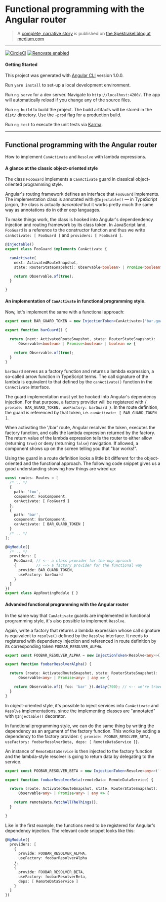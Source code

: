 # Functional programming with the Angular router


> A [complete, narrative story](https://medium.com/spektrakel-blog/functional-programming-with-the-angular-router-8e1053440a82) is published on [the Spektrakel blog at medium.com](https://medium.com/spektrakel-blog)


---

[![CircleCI](https://circleci.com/gh/spektrakel-blog/ng-router-for-functional-programmers/tree/master.svg?style=svg)](https://circleci.com/gh/spektrakel-blog/ng-router-for-functional-programmers/tree/master)
[![Renovate enabled](https://img.shields.io/badge/renovate-enabled-brightgreen.svg)](https://renovateapp.com/)


#### Getting Started

This project was generated with [Angular CLI](https://github.com/angular/angular-cli) version 1.0.0.

Run `yarn install` to set-up a local development environment.

Run `ng serve` for a dev server. Navigate to `http://localhost:4200/`. The app will automatically reload if you change any of the source files.

Run `ng build` to build the project. The build artifacts will be stored in the `dist/` directory. Use the `-prod` flag for a production build.

Run `ng test` to execute the unit tests via [Karma](https://karma-runner.github.io).


---


## Functional programming with the Angular router

How to implement `CanActivate` and `Resolve` with lambda expressions.


#### A glance at the classic object-oriented style

The class `FooGuard` implements a `CanActivate` guard in classical object-oriented programming style.

Angular's routing framework defines an interface that `FooGuard` implements.
The implementation class is annotated with `@Injectable()` — in TypeScript jargon, the class
is actually _decorated_ but it works pretty much the same way as annotations do in other oop languages.

To make things work, the class is hooked into Angular's dependendency injection and routing framework by its
class token. In JavaScript land, `FooGuard` is a reference to the constructor function and thus we
write `canActivate: [ FooGuard ]` and `providers: [ FooGuard ]`.

```ts
@Injectable()
export class FooGuard implements CanActivate {

  canActivate(
    next: ActivatedRouteSnapshot,
    state: RouterStateSnapshot): Observable<boolean> | Promise<boolean> | boolean {

    return Observable.of(true);
  }

}
```


#### An implementation of `CanActivate` in functional programming style.

Now, let's implement the same with a functional approach:

```ts
export const BAR_GUARD_TOKEN = new InjectionToken<CanActivate>('bar.guard');

export function barGuard() {

  return (next: ActivatedRouteSnapshot, state: RouterStateSnapshot):
      Observable<boolean> | Promise<boolean> | boolean => {

    return Observable.of(true);
  }
}
```

`barGuard` serves as a factory function and returns a lambda expression, a so-called arrow function in TypeScript terms.
The call signature of the lambda is equivalent to that defined by the `canActivate()` function in the `CanActivate` interface.

The guard implementation must yet be hooked into Angular's dependency injection.
For that purpose, a factory provider will be registered with `{ provide: BAR_GUARD_TOKEN, useFactory: barGuard }`.
In the route definition, the guard is referenced by that token, i.e. `canActivate: [ BAR_GUARD_TOKEN ]`.

When activating the '/bar' route, Angular resolves the token, executes the factory function,
and calls the lambda expression returned by the factory.
The return value of the lambda expression tells the router to either allow (returning `true`)
or deny (returning `false`) navigation.
If allowed, a component shows up on the screen telling you that "bar works!".

Using the guard in a route definition looks a little bit different for the object-oriented and the functional approach.
The following code snippet gives us a good understanding showing how things are wired up:

```ts
const routes: Routes = [
  /* .. */
  {
    path: 'foo',
    component: FooComponent,
    canActivate: [ FooGuard ]
  },
  {
    path: 'bar',
    component: BarComponent,
    canActivate: [ BAR_GUARD_TOKEN ]
  }
  /* .. */
];

@NgModule({
  /* .. */
  providers: [
    FooGuard, // <-- a class provider for the oop aproach
    {         // --> a factory provider for the functional way
      provide: BAR_GUARD_TOKEN,
      useFactory: barGuard
    }
  ]
})
export class AppRoutingModule { }
```


#### Advanded functional programming with the Angular router

In the same way that `CanActivate` guards are implemented in functional programming style,
it's also possible to implement `Resolve`.

Again, write a factory that returns a lambda expression whose call signature is equivalent to `resolve()` defined by the `Resolve` interface.
It needs to registered with dependency injection and referenced in route definition by its corresponding token `FOOBAR_RESOLVER_ALPHA`.

```ts
export const FOOBAR_RESOLVER_ALPHA = new InjectionToken<Resolve<any>>('foobar-resolver.alpha');

export function foobarResolverAlpha() {

  return (route: ActivatedRouteSnapshot, state: RouterStateSnapshot):
      Observable<any> | Promise<any> | any => {

    return Observable.of({ foo: 'bar' }).delay(700); // <-- we're travelling on a sloooow network ;-)
  }
}
```


In object-oriented style, it's possible to inject services into `CanActivate` and
`Resolve` implementations, since the implementing classes are "annotated" with `@Injectable()` decorator.

In functional programming style, we can do the same thing by writing the dependency as an
argument of the factory function.
This works by adding a dependency to the factory provider:
`{ provide: FOOBAR_RESOLVER_BETA, useFactory: foobarResolverBeta, deps: [ RemoteDataService ]}`.

An instance of `RemoteDataService` is then injected to the factory function and the lambda-style resolver
is going to return data by delegating to the service.

```ts
export const FOOBAR_RESOLVER_BETA = new InjectionToken<Resolve<any>>('foobar-resolver.beta');

export function foobarResolverBeta(remoteData: RemoteDataService) {

  return (route: ActivatedRouteSnapshot, state: RouterStateSnapshot):
      Observable<any> | Promise<any> | any => {

    return remoteData.fetchAllTheThings();
  }

}
```

Like in the first example, the functions need to be registered for Angular's dependency injection.
The relevant code snippet looks like this:

```ts
@NgModule({
  providers: [
    {
      provide: FOOBAR_RESOLVER_ALPHA,
      useFactory: foobarResolverAlpha
    },
    {
      provide: FOOBAR_RESOLVER_BETA,
      useFactory: foobarResolverBeta,
      deps: [ RemoteDataService ]
    }
  ]
})
```
